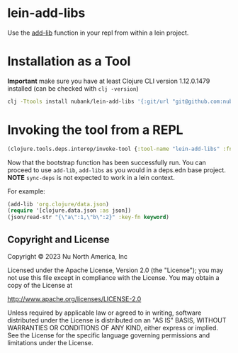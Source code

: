 # lein-add-libs

Use the [add-lib](https://clojure.github.io/clojure/branch-master/clojure.repl-api.html#clojure.repl.deps/add-lib) function in your repl from within a lein project.

# Installation as a Tool

**Important** make sure you have at least Clojure CLI version 1.12.0.1479 installed (can be checked with `clj -version`)

```sh
clj -Ttools install nubank/lein-add-libs '{:git/url "git@github.com:nubank/lein-add-libs.git" :git/sha "ad9b22cbea29fb76fa3d60e639320052e1423be4"}' :as lein-add-libs
```

# Invoking the tool from a REPL

```clojure
(clojure.tools.deps.interop/invoke-tool {:tool-name "lein-add-libs" :fn 'lein-add-libs.core/bootstrap})
```

Now that the bootstrap function has been successfully run. You can proceed to use `add-lib`, `add-libs` as you would in a deps.edn base project. **NOTE** `sync-deps` is not expected to work in a lein context.

For example:
```clojure
(add-lib 'org.clojure/data.json)
(require '[clojure.data.json :as json])
(json/read-str "{\"a\":1,\"b\":2}" :key-fn keyword)
```

## Copyright and License

Copyright © 2023 Nu North America, Inc

Licensed under the Apache License, Version 2.0 (the "License"); you may not use this file except in compliance with the License. You may obtain a copy of the License at

http://www.apache.org/licenses/LICENSE-2.0

Unless required by applicable law or agreed to in writing, software distributed under the License is distributed on an "AS IS" BASIS, WITHOUT WARRANTIES OR CONDITIONS OF ANY KIND, either express or implied. See the License for the specific language governing permissions and limitations under the License.